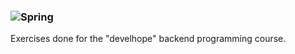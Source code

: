 ### ![Spring](https://img.shields.io/badge/spring-%236DB33F.svg?style=for-the-badge&logo=spring&logoColor=white)
Exercises done for the "develhope" backend programming course.




